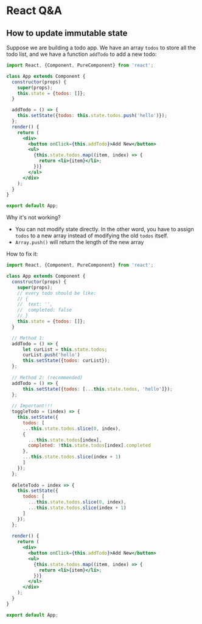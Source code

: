 # React Q&A

## How to update immutable state

Suppose we are building a todo app. We have an array `todos` to store all the todo list, and we have a function `addTodo` to add a new todo:

```jsx
import React, {Component, PureComponent} from 'react';

class App extends Component {
  constructor(props) {
    super(props);
    this.state = {todos: []};
  }

  addTodo = () => {
    this.setState({todos: this.state.todos.push('hello')});
  };
  render() {
    return (
      <div>
        <button onClick={this.addTodo}>Add New</button>
        <ul>
          {this.state.todos.map((item, index) => {
            return <li>{item}</li>;
          })}
        </ul>
      </div>
    );
  }
}

export default App;
```

Why it's not working?

* You can not modify state directly. In the other word, you have to assign `todos` to a new array instead of modifying the old `todos` itself.
* `Array.push()` will return the length of the new array

How to fix it:

```jsx
import React, {Component, PureComponent} from 'react';

class App extends Component {
  constructor(props) {
    super(props);
    // every todo should be like:
    // {
    //  text: '',
    //  completed: false
    // }
    this.state = {todos: []};
  }

  // Method 1:
  addTodo = () => {
      let curList = this.state.todos;
      curList.push('hello')
      this.setState({todos: curList});
  };
  
  // Method 2: (recommended)
  addTodo = () => {
      this.setState({todos: [...this.state.todos, 'hello']});
  };
  
  // Important!!!
  toggleTodo = (index) => {
    this.setState({
      todos: [
      ...this.state.todos.slice(0, index), 
      {
        ...this.state.todos[index], 
        completed: !this.state.todos[index].completed
      },
      ...this.state.todos.slice(index + 1)
      ]
    });    
  };
  
  deleteTodo = index => {
    this.setState({
      todos: [
        ...this.state.todos.slice(0, index),
        ...this.state.todos.slice(index + 1) 
      ]
    });
  };
  
  render() {
    return (
      <div>
        <button onClick={this.addTodo}>Add New</button>
        <ul>
          {this.state.todos.map((item, index) => {
            return <li>{item}</li>;
          })}
        </ul>
      </div>
    );
  }
}

export default App;
```



